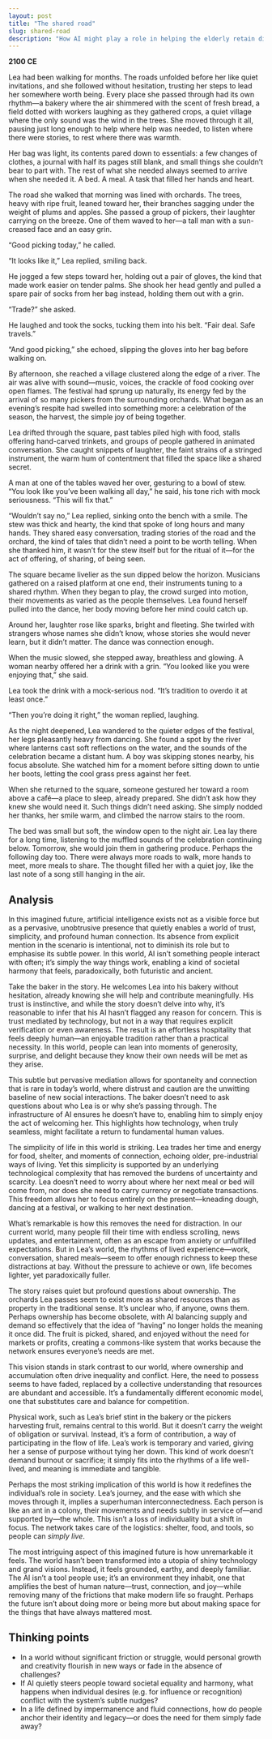 ```yaml
---
layout: post
title: "The shared road"
slug: shared-road
description: "How AI might play a role in helping the elderly retain dignity and independence."
---
```


**2100 CE**

Lea had been walking for months. The roads unfolded before her like quiet invitations, and she followed without hesitation, trusting her steps to lead her somewhere worth being. Every place she passed through had its own rhythm—a bakery where the air shimmered with the scent of fresh bread, a field dotted with workers laughing as they gathered crops, a quiet village where the only sound was the wind in the trees. She moved through it all, pausing just long enough to help where help was needed, to listen where there were stories, to rest where there was warmth.

Her bag was light, its contents pared down to essentials: a few changes of clothes, a journal with half its pages still blank, and small things she couldn’t bear to part with. The rest of what she needed always seemed to arrive when she needed it. A bed. A meal. A task that filled her hands and heart.

The road she walked that morning was lined with orchards. The trees, heavy with ripe fruit, leaned toward her, their branches sagging under the weight of plums and apples. She passed a group of pickers, their laughter carrying on the breeze. One of them waved to her—a tall man with a sun-creased face and an easy grin.

“Good picking today,” he called.

“It looks like it,” Lea replied, smiling back.

He jogged a few steps toward her, holding out a pair of gloves, the kind that made work easier on tender palms. She shook her head gently and pulled a spare pair of socks from her bag instead, holding them out with a grin.

“Trade?” she asked.

He laughed and took the socks, tucking them into his belt. “Fair deal. Safe travels.”

“And good picking,” she echoed, slipping the gloves into her bag before walking on.

By afternoon, she reached a village clustered along the edge of a river. The air was alive with sound—music, voices, the crackle of food cooking over open flames. The festival had sprung up naturally, its energy fed by the arrival of so many pickers from the surrounding orchards. What began as an evening’s respite had swelled into something more: a celebration of the season, the harvest, the simple joy of being together.

Lea drifted through the square, past tables piled high with food, stalls offering hand-carved trinkets, and groups of people gathered in animated conversation. She caught snippets of laughter, the faint strains of a stringed instrument, the warm hum of contentment that filled the space like a shared secret.

A man at one of the tables waved her over, gesturing to a bowl of stew. “You look like you’ve been walking all day,” he said, his tone rich with mock seriousness. “This will fix that.”

“Wouldn’t say no,” Lea replied, sinking onto the bench with a smile. The stew was thick and hearty, the kind that spoke of long hours and many hands. They shared easy conversation, trading stories of the road and the orchard, the kind of tales that didn’t need a point to be worth telling. When she thanked him, it wasn’t for the stew itself but for the ritual of it—for the act of offering, of sharing, of being seen.

The square became livelier as the sun dipped below the horizon. Musicians gathered on a raised platform at one end, their instruments tuning to a shared rhythm. When they began to play, the crowd surged into motion, their movements as varied as the people themselves. Lea found herself pulled into the dance, her body moving before her mind could catch up.

Around her, laughter rose like sparks, bright and fleeting. She twirled with strangers whose names she didn’t know, whose stories she would never learn, but it didn’t matter. The dance was connection enough.

When the music slowed, she stepped away, breathless and glowing. A woman nearby offered her a drink with a grin. “You looked like you were enjoying that,” she said.

Lea took the drink with a mock-serious nod. “It’s tradition to overdo it at least once.”

“Then you’re doing it right,” the woman replied, laughing.

As the night deepened, Lea wandered to the quieter edges of the festival, her legs pleasantly heavy from dancing. She found a spot by the river where lanterns cast soft reflections on the water, and the sounds of the celebration became a distant hum. A boy was skipping stones nearby, his focus absolute. She watched him for a moment before sitting down to untie her boots, letting the cool grass press against her feet.

When she returned to the square, someone gestured her toward a room above a café—a place to sleep, already prepared. She didn’t ask how they knew she would need it. Such things didn’t need asking. She simply nodded her thanks, her smile warm, and climbed the narrow stairs to the room.

The bed was small but soft, the window open to the night air. Lea lay there for a long time, listening to the muffled sounds of the celebration continuing below. Tomorrow, she would join them in gathering produce. Perhaps the following day too. There were always more roads to walk, more hands to meet, more meals to share. The thought filled her with a quiet joy, like the last note of a song still hanging in the air.

## Analysis

In this imagined future, artificial intelligence exists not as a visible force but as a pervasive, unobtrusive presence that quietly enables a world of trust, simplicity, and profound human connection. Its absence from explicit mention in the scenario is intentional, not to diminish its role but to emphasise its subtle power. In this world, AI isn’t something people interact with often; it’s simply the way things work, enabling a kind of societal harmony that feels, paradoxically, both futuristic and ancient.

Take the baker in the story. He welcomes Lea into his bakery without hesitation, already knowing she will help and contribute meaningfully. His trust is instinctive, and while the story doesn’t delve into why, it’s reasonable to infer that his AI hasn’t flagged any reason for concern. This is trust mediated by technology, but not in a way that requires explicit verification or even awareness. The result is an effortless hospitality that feels deeply human—an enjoyable tradition rather than a practical necessity. In this world, people can lean into moments of generosity, surprise, and delight because they know their own needs will be met as they arise.

This subtle but pervasive mediation allows for spontaneity and connection that is rare in today’s world, where distrust and caution are the unwitting baseline of new social interactions. The baker doesn’t need to ask questions about who Lea is or why she’s passing through. The infrastructure of AI ensures he doesn’t have to, enabling him to simply enjoy the act of welcoming her. This highlights how technology, when truly seamless, might facilitate a return to fundamental human values.

The simplicity of life in this world is striking. Lea trades her time and energy for food, shelter, and moments of connection, echoing older, pre-industrial ways of living. Yet this simplicity is supported by an underlying technological complexity that has removed the burdens of uncertainty and scarcity. Lea doesn’t need to worry about where her next meal or bed will come from, nor does she need to carry currency or negotiate transactions. This freedom allows her to focus entirely on the present—kneading dough, dancing at a festival, or walking to her next destination.

What’s remarkable is how this removes the need for distraction. In our current world, many people fill their time with endless scrolling, news updates, and entertainment, often as an escape from anxiety or unfulfilled expectations. But in Lea’s world, the rhythms of lived experience—work, conversation, shared meals—seem to offer enough richness to keep these distractions at bay. Without the pressure to achieve or own, life becomes lighter, yet paradoxically fuller.

The story raises quiet but profound questions about ownership. The orchards Lea passes seem to exist more as shared resources than as property in the traditional sense. It’s unclear who, if anyone, owns them. Perhaps ownership has become obsolete, with AI balancing supply and demand so effectively that the idea of “having” no longer holds the meaning it once did. The fruit is picked, shared, and enjoyed without the need for markets or profits, creating a commons-like system that works because the network ensures everyone’s needs are met.

This vision stands in stark contrast to our world, where ownership and accumulation often drive inequality and conflict. Here, the need to possess seems to have faded, replaced by a collective understanding that resources are abundant and accessible. It’s a fundamentally different economic model, one that substitutes care and balance for competition.

Physical work, such as Lea’s brief stint in the bakery or the pickers harvesting fruit, remains central to this world. But it doesn’t carry the weight of obligation or survival. Instead, it’s a form of contribution, a way of participating in the flow of life. Lea’s work is temporary and varied, giving her a sense of purpose without tying her down. This kind of work doesn’t demand burnout or sacrifice; it simply fits into the rhythms of a life well-lived, and meaning is immediate and tangible.

Perhaps the most striking implication of this world is how it redefines the individual’s role in society. Lea’s journey, and the ease with which she moves through it, implies a superhuman interconnectedness. Each person is like an ant in a colony, their movements and needs subtly in service of—and supported by—the whole. This isn’t a loss of individuality but a shift in focus. The network takes care of the logistics: shelter, food, and tools, so people can *simply live*.

The most intriguing aspect of this imagined future is how unremarkable it feels. The world hasn’t been transformed into a utopia of shiny technology and grand visions. Instead, it feels grounded, earthy, and deeply familiar. The AI isn’t a tool people use; it’s an environment they inhabit, one that amplifies the best of human nature—trust, connection, and joy—while removing many of the frictions that make modern life so fraught. Perhaps the future isn’t about doing more or being more but about making space for the things that have always mattered most.

## Thinking points

* In a world without significant friction or struggle, would personal growth and creativity flourish in new ways or fade in the absence of challenges?
* If AI quietly steers people toward societal equality and harmony, what happens when individual desires (e.g. for influence or recognition) conflict with the system’s subtle nudges?
* In a life defined by impermanence and fluid connections, how do people anchor their identity and legacy—or does the need for them simply fade away?